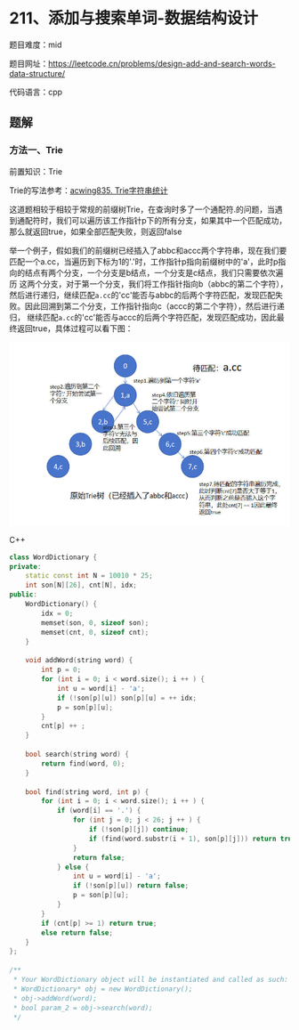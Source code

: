 # 211、添加与搜索单词-数据结构设计
题目难度：mid

题目网址：https://leetcode.cn/problems/design-add-and-search-words-data-structure/

代码语言：cpp
## 题解
### 方法一、Trie
前置知识：Trie

Trie的写法参考：[acwing835. Trie字符串统计](https://www.acwing.com/problem/content/837/)

这道题相较于相较于常规的前缀树Trie，在查询时多了一个通配符.的问题，当遇到通配符时，我们可以遍历该工作指针p下的所有分支，如果其中一个匹配成功，那么就返回true，如果全部匹配失败，则返回false

举一个例子，假如我们的前缀树已经插入了abbc和accc两个字符串，现在我们要匹配一个a.cc，当遍历到下标为1的'.'时，工作指针p指向前缀树中的'a'，此时p指向的结点有两个分支，一个分支是b结点，一个分支是c结点，我们只需要依次遍历
这两个分支，对于第一个分支，我们将工作指针指向b（abbc的第二个字符），然后进行递归，继续匹配`a.cc`的'cc'能否与abbc的后两个字符匹配，发现匹配失败。因此回溯到第二个分支，工作指针指向c（accc的第二个字符），然后进行递归，
继续匹配`a.cc`的'cc'能否与accc的后两个字符匹配，发现匹配成功，因此最终返回true，具体过程可以看下图：

![](images/2.jpg)

C++

```cpp
class WordDictionary {
private:
    static const int N = 10010 * 25;
    int son[N][26], cnt[N], idx;
public:
    WordDictionary() {
        idx = 0;
        memset(son, 0, sizeof son);
        memset(cnt, 0, sizeof cnt);
    }
    
    void addWord(string word) {
        int p = 0;
        for (int i = 0; i < word.size(); i ++ ) {
            int u = word[i] - 'a';
            if (!son[p][u]) son[p][u] = ++ idx;
            p = son[p][u];
        }
        cnt[p] ++ ;
    }
    
    bool search(string word) {
        return find(word, 0);
    }

    bool find(string word, int p) {
        for (int i = 0; i < word.size(); i ++ ) {
            if (word[i] == '.') {
                for (int j = 0; j < 26; j ++ ) {
                    if (!son[p][j]) continue;
                    if (find(word.substr(i + 1), son[p][j])) return true;
                }
                return false;
            } else {
                int u = word[i] - 'a';
                if (!son[p][u]) return false;
                p = son[p][u];
            }  
        }
        if (cnt[p] >= 1) return true;
        else return false;
    }
};

/**
 * Your WordDictionary object will be instantiated and called as such:
 * WordDictionary* obj = new WordDictionary();
 * obj->addWord(word);
 * bool param_2 = obj->search(word);
 */
```
